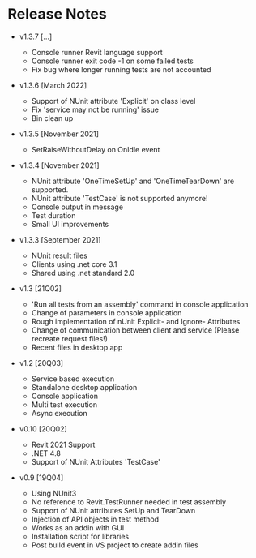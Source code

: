 # Release Notes
* v1.3.7 [...]
    * Console runner Revit language support
    * Console runner exit code -1 on some failed tests
    * Fix bug where longer running tests are not accounted


* v1.3.6 [March 2022]
    * Support of NUnit attribute 'Explicit' on class level
    * Fix 'service may not be running' issue
    * Bin clean up

* v1.3.5 [November 2021]
    * SetRaiseWithoutDelay on OnIdle event

* v1.3.4 [November 2021]
    * NUnit attribute 'OneTimeSetUp' and 'OneTimeTearDown' are supported.
    * NUnit attribute 'TestCase' is not supported anymore!
    * Console output in message
    * Test duration
    * Small UI improvements

* v1.3.3 [September 2021]
    * NUnit result files
    * Clients using .net core 3.1
    * Shared using .net standard 2.0

* v1.3 [21Q02]
    * 'Run all tests from an assembly' command in console application
    * Change of parameters in console application
    * Rough implementation of nUnit Explicit- and Ignore- Attributes
    * Change of communication between client and service (Please recreate request files!)
    * Recent files in desktop app

* v1.2 [20Q03]
    * Service based execution
    * Standalone desktop application
    * Console application
    * Multi test execution
    * Async execution

* v0.10 [20Q02]
    * Revit 2021 Support
    * .NET 4.8
    * Support of NUnit Attributes 'TestCase'

* v0.9 [19Q04]
    * Using NUnit3
    * No reference to Revit.TestRunner needed in test assembly
    * Support of NUnit attributes SetUp and TearDown
    * Injection of API objects in test method   
    * Works as an addin with GUI
    * Installation script for libraries
    * Post build event in VS project to create addin files

